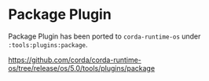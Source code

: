 # Package Plugin

Package Plugin has been ported to `corda-runtime-os` under `:tools:plugins:package`.

https://github.com/corda/corda-runtime-os/tree/release/os/5.0/tools/plugins/package
